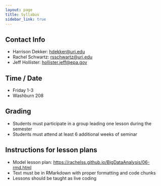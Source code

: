 ```yaml
---
layout: page
title: Syllabus
sidebar_link: true
---
```


## Contact Info

- Harrison Dekker: hdekker@uri.edu
- Rachel Schwartz: rsschwartz@uri.edu
- Jeff Hollister: hollister.jeff@epa.gov

## Time / Date

- Friday 1-3
- Washburn 208

## Grading

- Students must participate in a group leading one lesson during the semester
- Students must attend at least 6 additional weeks of seminar

## Instructions for lesson plans

- Model lesson plan: https://rachelss.github.io/BigDataAnalysis/06-rmd.html
- Text must be in RMarkdown with proper formatting and code chunks
- Lessons should be taught as live coding
